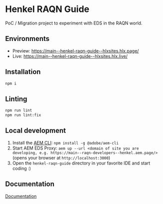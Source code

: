 # Henkel RAQN Guide
PoC / Migration project to experiment with EDS in the RAQN world.

## Environments
- Preview: https://main--henkel-raqn-guide--hlxsites.hlx.page/
- Live: https://main--henkel-raqn-guide--hlxsites.hlx.live/

## Installation

```sh
npm i
```

## Linting

```sh
npm run lint
npm run lint:fix
```

## Local development

1. Install the [AEM CLI](https://github.com/adobe/helix-cli): `npm install -g @adobe/aem-cli`
1. Start AEM EDS Proxy: `aem up --url <domain of site you are developing, e.g. https://main--raqn-developers--henkel.aem.page/>` (opens your browser at `http://localhost:3000`)
1. Open the `henkel-raqn-guide` directory in your favorite IDE and start coding :)

## Documentation

[Documentation](docs/readme.md)
